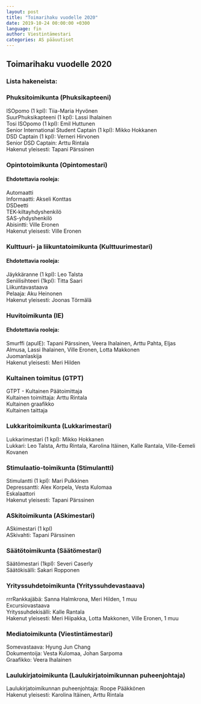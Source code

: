 ```yaml
---
layout: post
title: "Toimarihaku vuodelle 2020"
date: 2019-10-24 00:00:00 +0300
language: fin
author: Viestintämestari
categories: AS pääuutiset
---
```


## Toimarihaku vuodelle 2020

### Lista hakeneista:

### Phuksitoimikunta (Phuksikapteeni)

ISOpomo (1 kpl): Tiia-Maria Hyvönen  
SuurPhuksikapteeni (1 kpl): Lassi Ihalainen  
Tosi ISOpomo (1 kpl): Emil Huttunen  
Senior International Student Captain (1 kpl): Mikko Hokkanen  
DSD Captain (1 kpl): Verneri Hirvonen  
Senior DSD Captain: Arttu Rintala  
Hakenut yleisesti: Tapani Pärssinen

### Opintotoimikunta (Opintomestari)
#### Ehdotettavia rooleja:

Automaatti  
Informaatti: Akseli Konttas  
DSDeetti  
TEK-kiltayhdyshenkilö  
SAS-yhdyshenkilö  
Abisintti: Ville Eronen  
Hakenut yleisesti: Ville Eronen

### Kulttuuri- ja liikuntatoimikunta (Kulttuurimestari)
#### Ehdotettavia rooleja:

Jäykkäranne (1 kpl): Leo Talsta  
Seniilisihteeri (1kpl): Titta Saari  
Liikuntavastaava  
Pelaaja: Aku Heinonen  
Hakenut yleisesti: Joonas Törmälä  

### Huvitoimikunta (IE)
#### Ehdotettavia rooleja:

Smurffi (apuIE): Tapani Pärssinen, Veera Ihalainen, Arttu Pahta, Eljas Almusa, Lassi Ihalainen, Ville Eronen, Lotta Makkonen  
Juomanlaskija  
Hakenut yleisesti: Meri Hilden

### Kultainen toimitus (GTPT)

GTPT - Kultainen Päätoimittaja   
Kultainen toimittaja: Arttu Rintala  
Kultainen graafikko  
Kultainen taittaja  

### Lukkaritoimikunta (Lukkarimestari)

Lukkarimestari (1 kpl): Mikko Hokkanen  
Lukkari: Leo Talsta, Arttu Rintala, Karolina Itäinen, Kalle Rantala, Ville-Eemeli Kovanen

### Stimulaatio-toimikunta (Stimulantti)

Stimulantti (1 kpl): Mari Pulkkinen  
Depressantti: Alex Korpela, Vesta Kulomaa  
Eskalaattori  
Hakenut yleisesti: Tapani Pärssinen

### ASkitoimikunta (ASkimestari)

ASkimestari (1 kpl)  
ASkivahti: Tapani Pärssinen

### Säätötoimikunta (Säätömestari)

Säätömestari (1kpl): Severi Caserly  
Säätökisälli: Sakari Ropponen

### Yrityssuhdetoimikunta (Yrityssuhdevastaava)

rrrRankkajäbä: Sanna Halmkrona, Meri Hilden, 1 muu  
Excursiovastaava  
Yrityssuhdekisälli: Kalle Rantala  
Hakenut yleisesti: Meri Hiipakka, Lotta Makkonen, Ville Eronen, 1 muu

### Mediatoimikunta (Viestintämestari)

Somevastaava: Hyung Jun Chang  
Dokumentoija: Vesta Kulomaa, Johan Sarpoma  
Graafikko: Veera Ihalainen  

### Laulukirjatoimikunta (Laulukirjatoimikunnan puheenjohtaja)

Laulukirjatoimikunnan puheenjohtaja: Roope Pääkkönen  
Hakenut yleisesti: Karolina Itäinen, Arttu Rintala
